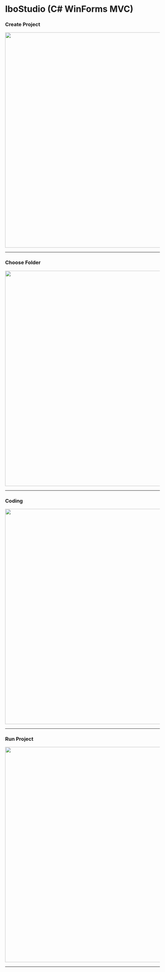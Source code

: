 <h1>IboStudio (C# WinForms MVC)</h1>

<h3>Create Project</h3>
<img src='https://user-images.githubusercontent.com/47938513/107568549-97f2be80-6c00-11eb-9701-2e24a09004b1.png' width='700'/>
<hr/>

<h3>Choose Folder</h3>
<img src='https://user-images.githubusercontent.com/47938513/107569072-4e56a380-6c01-11eb-84c2-0df42399051b.png' width='700'/>
<hr/>

<h3>Coding</h3>
<img src='https://user-images.githubusercontent.com/47938513/107568634-b9ec4100-6c00-11eb-94d5-b772f661ffa7.png' width='700'/>
<hr/>

<h3>Run Project</h3>
<img src='https://user-images.githubusercontent.com/47938513/107568642-bce73180-6c00-11eb-9df4-525a4e3f60f7.png' width='700'/>
<hr/>
